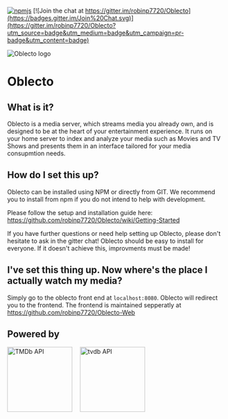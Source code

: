 [![npmjs](https://img.shields.io/npm/dw/oblecto.svg)](https://www.npmjs.com/package/oblecto)
[![Join the chat at https://gitter.im/robinp7720/Oblecto](https://badges.gitter.im/Join%20Chat.svg)](https://gitter.im/robinp7720/Oblecto?utm_source=badge&utm_medium=badge&utm_campaign=pr-badge&utm_content=badge)

![Oblecto logo](https://github.com/robinp7720/Oblecto/blob/master/images/logotype.png?raw=true)
# Oblecto
## What is it?
Oblecto is a media server, which streams media you already own, and is designed to be at the heart of your entertainment experience. It runs on your home server to index and analyze your media such as Movies and TV Shows and presents them in an interface tailored for your media consupmtion needs.

## How do I set this up?
Oblecto can be installed using NPM or directly from GIT. We recommend you to install from npm if you do not intend to help with development.

Please follow the setup and installation guide here: https://github.com/robinp7720/Oblecto/wiki/Getting-Started

If you have further questions or need help setting up Oblecto, please don't hesitate to ask in the gitter chat! Oblecto should be easy to install for everyone. If it doesn't achieve this, improvments must be made!

## I've set this thing up. Now where's the place I actually watch my media?
Simply go to the oblecto front end at ```localhost:8080```. Oblecto will redirect you to the frontend. The frontend is maintained sepperatly at https://github.com/robinp7720/Oblecto-Web


## Powered by
<img src="https://www.themoviedb.org/assets/2/v4/logos/v2/blue_square_2-d537fb228cf3ded904ef09b136fe3fec72548ebc1fea3fbbd1ad9e36364db38b.svg" height="150" title="TMDb API">&emsp;
<img src="https://www.thetvdb.com/images/attribution/logo2.png" height="150" title="tvdb API">
